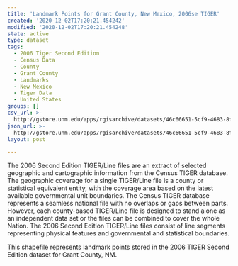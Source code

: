 ```yaml
---
title: 'Landmark Points for Grant County, New Mexico, 2006se TIGER'
created: '2020-12-02T17:20:21.454242'
modified: '2020-12-02T17:20:21.454248'
state: active
type: dataset
tags:
  - 2006 Tiger Second Edition
  - Census Data
  - County
  - Grant County
  - Landmarks
  - New Mexico
  - Tiger Data
  - United States
groups: []
csv_url: >-
  http://gstore.unm.edu/apps/rgisarchive/datasets/46c66651-5cf9-4683-8f82-ce8fff8739ae/tgr2006se_gran_lpt.derived.csv
json_url: >-
  http://gstore.unm.edu/apps/rgisarchive/datasets/46c66651-5cf9-4683-8f82-ce8fff8739ae/tgr2006se_gran_lpt.derived.json
layout: post

---
```

The 2006 Second Edition TIGER/Line files are an extract of selected geographic and cartographic information from the Census TIGER database.  The geographic coverage for a single TIGER/Line file is a county or statistical equivalent entity, with the coverage area based on the latest available governmental unit boundaries. The Census TIGER database represents a seamless national file with no overlaps or gaps between parts.  However, each county-based TIGER/Line file is designed to stand alone as an independent data set or the files can be combined to cover the whole Nation.  The 2006 Second Edition  TIGER/Line files consist of line segments representing physical features and governmental and statistical boundaries.  

This shapefile represents landmark points stored in the 2006 TIGER Second Edition dataset for Grant County, NM.

